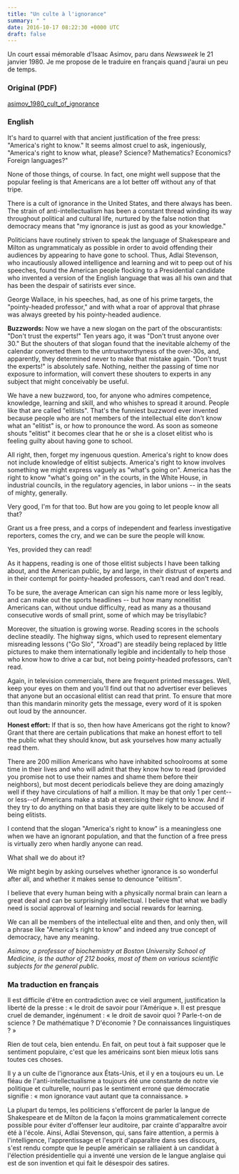 ```yaml
---
title: "Un culte à l'ignorance"
summary: " "
date: 2016-10-17 08:22:30 +0000 UTC
draft: false
---
```

Un court essai mémorable d'Isaac Asimov, paru dans <em>Newsweek</em> le 21 janvier 1980. Je me propose de le traduire en français quand j'aurai un peu de temps.
<h3>Original (PDF)</h3>
<a href="http://www.lyderic.com/wp-content/uploads/2016/10/ASIMOV_1980_Cult_of_Ignorance.pdf">asimov_1980_cult_of_ignorance</a>
<h3>English</h3>
It's hard to quarrel with that ancient justification of the free press: "America's right to know." It seems almost cruel to ask, ingeniously, "America's right to know what, please? Science? Mathematics? Economics? Foreign languages?"

None of those things, of course. In fact, one might well suppose that the popular feeling is that Americans are a lot better off without any of that tripe.

There is a cult of ignorance in the United States, and there always has been. The strain of anti-intellectualism has been a constant thread winding its way throughout political and cultural life, nurtured by the false notion that democracy means that "my ignorance is just as good as your knowledge."

Politicians have routinely striven to speak the language of Shakespeare and Milton as ungrammaticaly as possible in order to avoid offending their audiences by appearing to have gone to school. Thus, Adlai Stevenson, who incautiously allowed intelligence and learning and wit to peep out of his speeches, found the American people flocking to a Presidential candidate who invented a version of the English language that was all his own and that has been the despair of satirists ever since.

George Wallace, in his speeches, had, as one of his prime targets, the "pointy-headed professor," and with what a roar of approval that phrase was always greeted by his pointy-headed audience.

**Buzzwords:** Now we have a new slogan on the part of the obscurantists: "Don't trust the experts!" Ten years ago, it was "Don't trust anyone over 30." But the shouters of that slogan found that the inevitable alchemy of the calendar converted them to the untrustworthyness of the over-30s, and, apparently, they determined never to make that mistake again. "Don't trust the experts!" is absolutely safe. Nothing, neither the passing of time nor exposure to information, will convert these shouters to experts in any subject that might conceivably be useful.

We have a new buzzword, too, for anyone who admires competence, knowledge, learning and skill, and who whishes to spread it around. People like that are called "elitists". That's the funniest buzzword ever invented because people who are not members of the intellectual elite don't know what an "elitist" is, or how to pronounce the word. As soon as someone shouts "elitist" it becomes clear that he or she is a closet elitist who is feeling guilty about having gone to school.

All right, then, forget my ingenuous question. America's right to know does not include knowledge of elitist subjects. America's right to know involves something we might express vaguely as "what's going on". America has the right to know "what's going on" in the courts, in the White House, in industrial councils, in the regulatory agencies, in labor unions -- in the seats of mighty, generally.

Very good, I'm for that too. But how are you going to let people know all that?

Grant us a free press, and a corps of independent and fearless investigative reporters, comes the cry, and we can be sure the people will know.

Yes, provided they can read!

As it happens, reading is one of those elitist subjects I have been talking about, and the American public, by and large, in their distrust of experts and in their contempt for pointy-headed professors, can't read and don't read.

To be sure, the average American can sign his name more or less legibly, and can make out the sports headlines -- but how many nonelitist Americans can, without undue difficulty, read as many as a thousand consecutive words of small print, some of which may be trisyllabic?

Moreover, the situation is growing worse. Reading scores in the schools decline steadily. The highway signs, which used to represent elementary misreading lessons ("Go Slo", "Xroad") are steadily being replaced by little pictures to make them internationally legible and incidentally to help those who know how to drive a car but, not being pointy-headed professors, can't read.

Again, in television commercials, there are frequent printed messages. Well, keep your eyes on them and you'll find out that no advertiser ever believes that anyone but an occasional elitist can read that print. To ensure that more than this mandarin minority gets the message, every word of it is spoken out loud by the announcer.

**Honest effort:** If that is so, then how have Americans got the right to know? Grant that there are certain publications that make an honest effort to tell the public what they should know, but ask yourselves how many actually read them.

There are 200 million Americans who have inhabited schoolrooms at some time in their lives and who will admit that they know how to read (provided you promise not to use their names and shame them before their neighbors), but most decent periodicals believe they are doing amazingly well if they have circulations of half a million. It may be that only 1 per cent--or less--of Americans make a stab at exercising their right to know. And if they try to do anything on that basis they are quite likely to be accused of being elitists.

I contend that the slogan "America's right to know" is a meaningless one when we have an ignorant population, and that the function of a free press is virtually zero when hardly anyone can read.

What shall we do about it?

We might begin by asking ourselves whether ignorance is so wonderful after all, and whether it makes sense to denounce "elitism".

I believe that every human being with a physically normal brain can learn a great deal and can be surprisingly intellectual. I believe that what we badly need is social approval of learning and social rewards for learning.

We can all be members of the intellectual elite and then, and only then, will a phrase like "America's right to know" and indeed any true concept of democracy, have any meaning.

*Asimov, a professor of biochemistry at Boston University School of Medicine, is the author of 212 books, most of them on various scientific subjects for the general public.*
<h3>Ma traduction en français</h3>
Il est difficile d'être en contradiction avec ce vieil argument, justification la liberté de la presse : « le droit de savoir pour l'Amérique ». Il est presque cruel de demander, ingénument : « le droit de savoir quoi ? Parle-t-on de science ? De mathématique ? D'économie ? De connaissances linguistiques ? »

Rien de tout cela, bien entendu. En fait, on peut tout à fait supposer que le sentiment populaire, c'est que les américains sont bien mieux lotis sans toutes ces choses.

Il y a un culte de l'ignorance aux États-Unis, et il y en a toujours eu un. Le fléau de l'anti-intellectualisme a toujours été une constante de notre vie politique et culturelle, nourri pas le sentiment erroné que démocratie signifie : « mon ignorance vaut autant que ta connaissance. »

La plupart du temps, les politiciens s'efforcent de parler la langue de Shakespeare et de Milton de la façon la moins grammaticalement correcte possible pour éviter d'offenser leur auditoire, par crainte d'apparaître avoir été à l'école. Ainsi, Adlai Stevenson, qui, sans faire attention, a permis à l'intelligence, l'apprentissage et l'esprit d'apparaître dans ses discours, s'est rendu compte que le peuple américain se ralliaient à un candidat à l'élection présidentielle qui a inventé une version de le langue anglaise qui est de son invention et qui fait le désespoir des satires.
